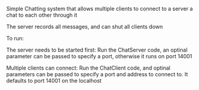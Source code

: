 Simple Chatting system that allows multiple clients
to connect to a server a chat to each other through it

The server records all messages, and can shut all clients down

To run:

The server needs to be started first: 
Run the ChatServer code, an optinal parameter can be passed
to specify a port, otherwise it runs on port 14001

Multiple clients can connect:
Run the ChatClient code, and optinal parameters can be
passed to specify a port and address to connect to.
It defaults to port 14001 on the localhost